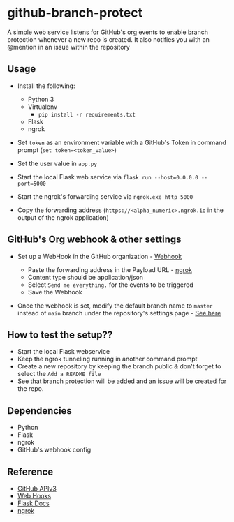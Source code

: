 # github-branch-protect
A simple web service listens for GitHub's org events to enable branch protection whenever a new repo is created. It also notifies you with an @mention in an issue within the repository

## Usage
- Install the following:
  - Python 3
  - Virtualenv
    - `pip install -r requirements.txt`
  - Flask
  - ngrok
    

- Set `token` as an environment variable with a GitHub's Token in command prompt (`set token=<token_value>`)
- Set the user value in `app.py`
- Start the local Flask web service via `flask run --host=0.0.0.0 --port=5000`
- Start the ngrok's forwarding service via `ngrok.exe http 5000`
- Copy the forwarding address (`https://<alpha_numeric>.ngrok.io` in the output of the ngrok application)

## GitHub's Org webhook & other settings

- Set up a WebHook in the GitHub organization - [Webhook](https://github.com/organizations/vpcta/settings/hooks/)
  - Paste the forwarding address in the Payload URL - [ngrok](https://<alpha_numeric>.ngrok.io)
  - Content type should be application/json
  - Select `Send me everything.` for the events to be triggered
  - Save the Webhook
    
- Once the webhook is set, modify the default branch name to `master` instead of `main` branch under the repository's settings page - [See here](https://docs.github.com/en/github/administering-a-repository/managing-branches-in-your-repository/changing-the-default-branch)

    
## How to test the setup??

- Start the local Flask webservice
- Keep the ngrok tunneling running in another command prompt
- Create a new repository by keeping the branch public & don't forget to select the `Add a README file`
- See that branch protection will be added and an issue will be created for the repo.

## Dependencies
- Python
- Flask
- ngrok
- GitHub's webhook config

## Reference
- [GitHub APIv3](https://developer.github.com/v3/)
- [Web Hooks](https://developer.github.com/webhooks/)
- [Flask Docs](https://flask.palletsprojects.com/en/1.1.x/)
- [ngrok](https://ngrok.com/docs)

